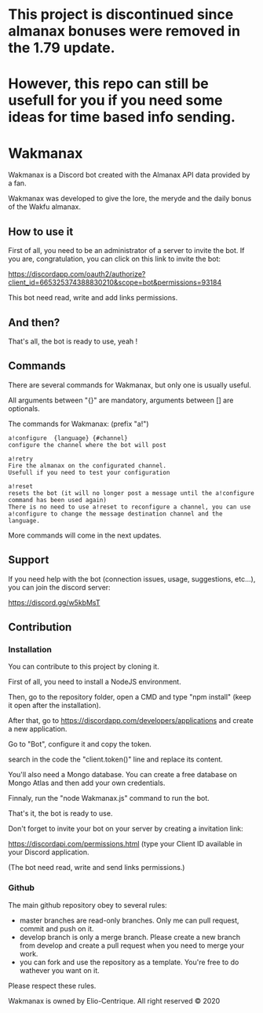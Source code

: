 # This project is discontinued since almanax bonuses were removed in the 1.79 update.
# However, this repo can still be usefull for you if you need some ideas for time based info sending.

# Wakmanax

Wakmanax is a Discord bot created with the Almanax API data provided by a fan.

Wakmanax was developed to give the lore, the meryde and the daily bonus of the Wakfu almanax.

## How to use it

First of all, you need to be an administrator of a server to invite the bot. If you are, congratulation, you can click on this link to invite the bot:

https://discordapp.com/oauth2/authorize?client_id=665325374388830210&scope=bot&permissions=93184

This bot need read, write and add links permissions.

## And then?

That's all, the bot is ready to use, yeah !

## Commands

There are several commands for Wakmanax, but only one is usually useful.

All arguments between "{}" are mandatory, arguments between [] are optionals.

The commands for Wakmanax: (prefix "a!")

    a!configure  {language} {#channel}
    configure the channel where the bot will post

    a!retry
    Fire the almanax on the configurated channel.
    Usefull if you need to test your configuration

    a!reset
    resets the bot (it will no longer post a message until the a!configure command has been used again)
    There is no need to use a!reset to reconfigure a channel, you can use a!configure to change the message destination channel and the language.

More commands will come in the next updates.

## Support

If you need help with the bot (connection issues, usage, suggestions, etc...), you can join the discord server:

https://discord.gg/w5kbMsT

## Contribution

### Installation

You can contribute to this project by cloning it.

First of all, you need to install a NodeJS environment.

Then, go to the repository folder, open a CMD and type "npm install" (keep it open after the installation).

After that, go to https://discordapp.com/developers/applications and create a new application.

Go to "Bot", configure it and copy the token.

search in the code the "client.token()" line and replace its content.

You'll also need a Mongo database. You can create a free database on Mongo Atlas and then add your own credentials.

Finnaly, run the "node Wakmanax.js" command to run the bot.

That's it, the bot is ready to use.

Don't forget to invite your bot on your server by creating a invitation link:

https://discordapi.com/permissions.html (type your Client ID available in your Discord application. 

(The bot need read, write and send links permissions.)

### Github

The main github repository obey to several rules:

- master branches are read-only branches. Only me can pull request, commit and push on it.
- develop branch is only a merge branch. Please create a new branch from develop and create a pull request when you need to merge your work.
- you can fork and use the repository as a template. You're free to do wathever you want on it.

Please respect these rules.

Wakmanax is owned by Elio-Centrique. All right reserved © 2020
